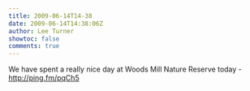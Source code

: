 ```yaml
---
title: 2009-06-14T14-38
date: 2009-06-14T14:38:06Z
author: Lee Turner
showtoc: false
comments: true
---
```


We have spent a really nice day at Woods Mill Nature Reserve today - http://ping.fm/pqCh5

